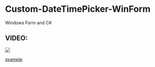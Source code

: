 # Custom-DateTimePicker-WinForm
Windows Form and C#
<h2>VIDEO:</h2>
<a href="https://youtu.be/IJM9SIX0pIs" target="_blank">
  <img src="https://rjcodeadvance.com/wp-content/uploads/2021/05/Custom-DateTimePicker.png"/>
</a>

<a href="http://example.com/" target="_blank">example</a>
